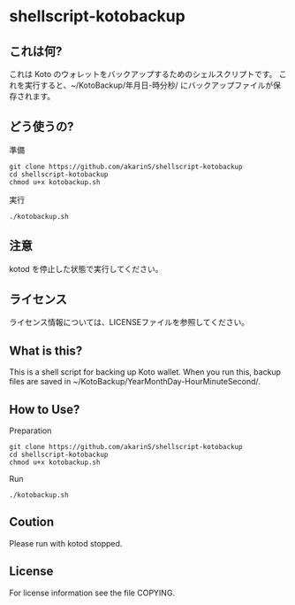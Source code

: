 shellscript-kotobackup
==========

これは何?
----------

これは Koto のウォレットをバックアップするためのシェルスクリプトです。
これを実行すると、~/KotoBackup/年月日-時分秒/ にバックアップファイルが保存されます。

どう使うの?
----------

準備

    git clone https://github.com/akarinS/shellscript-kotobackup
    cd shellscript-kotobackup
    chmod u+x kotobackup.sh

実行

    ./kotobackup.sh

注意
----------

kotod を停止した状態で実行してください。

ライセンス
---------

ライセンス情報については、LICENSEファイルを参照してください。


What is this?
----------

This is a shell script for backing up Koto wallet.
When you run this, backup files are saved in ~/KotoBackup/YearMonthDay-HourMinuteSecond/.

How to Use?
----------

Preparation

    git clone https://github.com/akarinS/shellscript-kotobackup
    cd shellscript-kotobackup
    chmod u+x kotobackup.sh

Run

    ./kotobackup.sh

Coution
----------

Please run with kotod stopped.

License
----------

For license information see the file COPYING.
